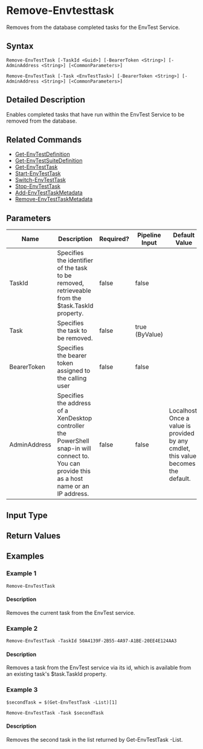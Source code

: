 ﻿
# Remove-Envtesttask
Removes from the database completed tasks for the EnvTest Service.
## Syntax
```
Remove-EnvTestTask [-TaskId <Guid>] [-BearerToken <String>] [-AdminAddress <String>] [<CommonParameters>]

Remove-EnvTestTask [-Task <EnvTestTask>] [-BearerToken <String>] [-AdminAddress <String>] [<CommonParameters>]
```
## Detailed Description
Enables completed tasks that have run within the EnvTest Service to be removed from the database.


## Related Commands

* [Get-EnvTestDefinition](../Get-EnvTestDefinition/)
* [Get-EnvTestSuiteDefinition](../Get-EnvTestSuiteDefinition/)
* [Get-EnvTestTask](../Get-EnvTestTask/)
* [Start-EnvTestTask](../Start-EnvTestTask/)
* [Switch-EnvTestTask](../Switch-EnvTestTask/)
* [Stop-EnvTestTask](../Stop-EnvTestTask/)
* [Add-EnvTestTaskMetadata](../Add-EnvTestTaskMetadata/)
* [Remove-EnvTestTaskMetadata](../Remove-EnvTestTaskMetadata/)
## Parameters
| Name   | Description | Required? | Pipeline Input | Default Value |
| --- | --- | --- | --- | --- |
| TaskId | Specifies the identifier of the task to be removed, retrieveable from the \$task.TaskId property. | false | false |  |
| Task | Specifies the task to be removed. | false | true (ByValue) |  |
| BearerToken | Specifies the bearer token assigned to the calling user | false | false |  |
| AdminAddress | Specifies the address of a XenDesktop controller the PowerShell snap-in will connect to. You can provide this as a host name or an IP address. | false | false | Localhost. Once a value is provided by any cmdlet, this value becomes the default. |

## Input Type

### 

## Return Values

### 

## Examples

### Example 1
```
Remove-EnvTestTask
```
#### Description
Removes the current task from the EnvTest service.
### Example 2
```
Remove-EnvTestTask -TaskId 50A4139F-2B55-4A97-A1BE-20EE4E124AA3
```
#### Description
Removes a task from the EnvTest service via its id, which is available from an existing task's \$task.TaskId property.
### Example 3
```
$secondTask = $(Get-EnvTestTask -List)[1]

Remove-EnvTestTask -Task $secondTask
```
#### Description
Removes the second task in the list returned by Get-EnvTestTask -List.
